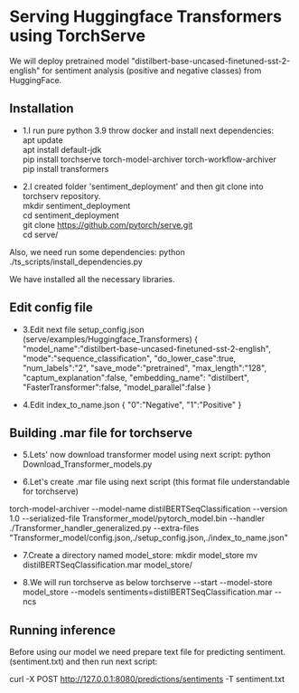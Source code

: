 # Serving Huggingface Transformers using TorchServe

We will deploy pretrained model "distilbert-base-uncased-finetuned-sst-2-english" for sentiment analysis (positive and negative classes) from HuggingFace.

## Installation
* 1.I run pure python 3.9 throw docker and install next dependencies:<br/>
apt update <br/>
apt install default-jdk  <br/>
pip install torchserve torch-model-archiver torch-workflow-archiver <br/>
pip install transformers <br/>

* 2.I created folder 'sentiment_deployment' and then git clone into torchserv repository.<br/>
mkdir sentiment_deployment <br/>
cd sentiment_deployment <br/>
git clone https://github.com/pytorch/serve.git <br/>
cd serve/ <br/>

Also, we need run some dependencies:
python ./ts_scripts/install_dependencies.py

We have installed all the necessary libraries.

## Edit config file
* 3.Edit next file setup_config.json (serve/examples/Huggingface_Transformers)
{
 "model_name":"distilbert-base-uncased-finetuned-sst-2-english",
 "mode":"sequence_classification",
 "do_lower_case":true,
 "num_labels":"2",
 "save_mode":"pretrained",
 "max_length":"128",
 "captum_explanation":false,
 "embedding_name": "distilbert",
 "FasterTransformer":false,
 "model_parallel":false
}

* 4.Edit index_to_name.json
{
 "0":"Negative",
 "1":"Positive"
}
## Building .mar file for torchserve
* 5.Lets' now download transformer model using next script:
python Download_Transformer_models.py


* 6.Let's create .mar file using next script (this format file understandable for torchserve)

torch-model-archiver --model-name distilBERTSeqClassification --version 1.0 --serialized-file Transformer_model/pytorch_model.bin --handler ./Transformer_handler_generalized.py --extra-files "Transformer_model/config.json,./setup_config.json,./index_to_name.json"

* 7.Create a directory named model_store:
mkdir model_store
mv distilBERTSeqClassification.mar model_store/ 

* 8.We will run torchserve as below
torchserve --start --model-store model_store --models sentiments=distilBERTSeqClassification.mar --ncs


## Running inference

Before using our model we need prepare text file for predicting sentiment.(sentiment.txt) and then run next script:

curl -X POST http://127.0.0.1:8080/predictions/sentiments -T sentiment.txt


